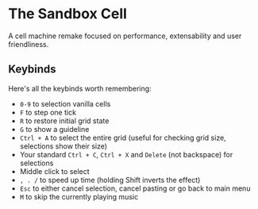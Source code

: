 # The Sandbox Cell

A cell machine remake focused on performance, extensability and user friendliness.

## Keybinds

Here's all the keybinds worth remembering:

* `0-9` to selection vanilla cells
* `F` to step one tick
* `R` to restore initial grid state
* `G` to show a guideline
* `Ctrl + A` to select the entire grid (useful for checking grid size, selections show their size)
* Your standard `Ctrl + C`, `Ctrl + X` and `Delete` (not backspace) for selections
* Middle click to select
* `, . /` to speed up time (holding Shift inverts the effect)
* `Esc` to either cancel selection, cancel pasting or go back to main menu
* `M` to skip the currently playing music
